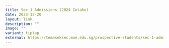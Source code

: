 ```yaml
---
title: Sec 1 Admissions (2024 Intake)
date: 2023-12-20
layout: link
description: ""
image: ""
variant: tiptap
external: https://temaseksec.moe.edu.sg/prospective-students/sec-1-admissions-2024/
---
```

